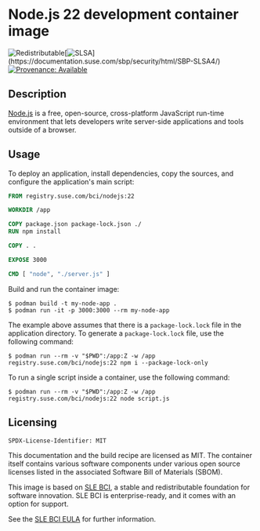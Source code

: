 # Node.js 22 development container image

![Redistributable](https://img.shields.io/badge/Redistributable-Yes-green)[![SLSA](https://img.shields.io/badge/SLSA_(v1.0)-Build_L3-Green)](https://documentation.suse.com/sbp/security/html/SBP-SLSA4/)
[![Provenance: Available](https://img.shields.io/badge/Provenance-Available-Green)](https://documentation.suse.com/container/all/html/Container-guide/index.html#container-verify)

## Description

[Node.js](https://nodejs.org/) is a free, open-source, cross-platform JavaScript run-time environment that lets developers write server-side applications and tools outside of a browser.

## Usage

To deploy an application, install dependencies, copy the sources, and configure the application's main script:

```Dockerfile
FROM registry.suse.com/bci/nodejs:22

WORKDIR /app

COPY package.json package-lock.json ./
RUN npm install

COPY . .

EXPOSE 3000

CMD [ "node", "./server.js" ]
```

Build and run the container image:

```ShellSession
$ podman build -t my-node-app .
$ podman run -it -p 3000:3000 --rm my-node-app
```

The example above assumes that there is a `package-lock.lock` file in the application directory.
To generate a `package-lock.lock` file, use the following command:

```ShellSession
$ podman run --rm -v "$PWD":/app:Z -w /app registry.suse.com/bci/nodejs:22 npm i --package-lock-only
```

To run a single script inside a container, use the following command:

```ShellSession
$ podman run --rm -v "$PWD":/app:Z -w /app registry.suse.com/bci/nodejs:22 node script.js
```

## Licensing

`SPDX-License-Identifier: MIT`

This documentation and the build recipe are licensed as MIT.
The container itself contains various software components under various open source licenses listed in the associated
Software Bill of Materials (SBOM).

This image is based on [SLE BCI](https://opensource.suse.com/bci/), a stable and redistributable foundation for software innovation. SLE BCI is enterprise-ready, and it comes with an option for support.

See the [SLE BCI EULA](https://www.suse.com/licensing/eula/#bci) for further information.
